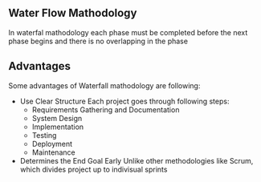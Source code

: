 ## Water Flow Mathodology
In waterfal mathodology each phase must be completed before the next phase begins and there is no overlapping in the phase
## Advantages
Some advantages of Waterfall mathodology are following:
+ Use Clear Structure
    Each project goes through following steps:
    + Requirements Gathering and Documentation
    + System Design
    + Implementation
    + Testing
    + Deployment
    + Maintenance
+ Determines the End Goal Early
   Unlike other methodologies like Scrum, which divides project up to indivisual sprints
